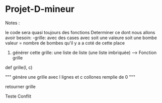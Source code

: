 # Projet-D-mineur

Notes :

le code sera quasi toujours des fonctions
Determiner ce dont nous allons avoir besoin:
-grille: avec des cases avec soit une valeure soit une bombe
valeur = nombre de bombes qu'il y a a coté de cette place

1. générer cette grille: une liste de liste (une liste imbriquée)
--> Fonction grille

def grille(l, c)

"""
gènère une grille avec l lignes et c collones remplie de 0
"""

retourner grille




Teste Conflit